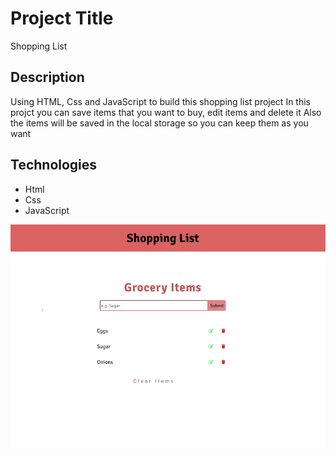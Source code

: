 # Project Title
Shopping List 
## Description

Using HTML, Css and JavaScript to build this shopping list project 
In this projct you can save items that you want to buy, edit items and delete it
Also the items will be saved in the local storage so you can keep them as you want

## Technologies 

- Html
- Css
- JavaScript

<img src="images/shopping list.PNG">

